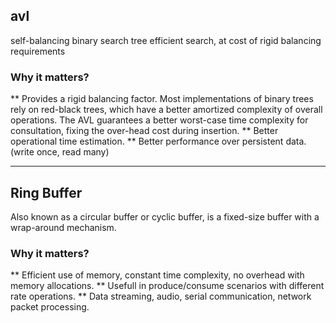 ## avl

self-balancing binary search tree
efficient search, at cost of rigid balancing requirements

### Why it matters?
 ** Provides a rigid balancing factor. Most implementations
 of binary trees rely on red-black trees, which have a better
 amortized complexity of overall operations. 
 The AVL guarantees a better worst-case time complexity for
 consultation, fixing the over-head cost during insertion.
 ** Better operational time estimation.
 ** Better performance over persistent data. (write once, read many)

--- 
## Ring Buffer

Also known as a circular buffer or cyclic buffer, 
is a fixed-size buffer with a wrap-around mechanism.

### Why it matters?
 ** Efficient use of memory, constant time complexity, no overhead
 with memory allocations.
 ** Usefull in produce/consume scenarios with different rate
 operations.
 ** Data streaming, audio, serial communication, network packet
 processing.
